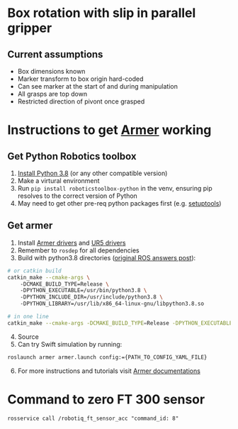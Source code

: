 # Box rotation with slip in parallel gripper

## Current assumptions
- Box dimensions known
- Marker transform to box origin hard-coded
- Can see marker at the start of and during manipulation
- All grasps are top down
- Restricted direction of pivont once grasped

# Instructions to get [Armer](https://github.com/qcr/armer) working
## Get Python Robotics toolbox
1. [Install Python 3.8](https://askubuntu.com/questions/1197683/how-do-i-install-python-3-8-in-lubuntu-18-04) (or any other compatible version)
2. Make a virtural environment
3. Run `pip install roboticstoolbox-python` in the venv, ensuring pip resolves to the correct version of Python
4. May need to get other pre-req python packages first (e.g. [setuptools](https://stackoverflow.com/questions/11425106/python-pip-install-fails-invalid-command-egg-info))

## Get armer
1. Install [Armer drivers](https://github.com/qcr/armer) and [UR5 drivers](https://github.com/qcr/armer_ur)
2. Remember to `rosdep` for all dependencies
3. Build with python3.8 directories ([original ROS answers post](https://answers.ros.org/question/326226/importerror-dynamic-module-does-not-define-module-export-function-pyinit__tf2/)):
```bash
# or catkin build
catkin_make --cmake-args \ 
    -DCMAKE_BUILD_TYPE=Release \ 
    -DPYTHON_EXECUTABLE=/usr/bin/python3.8 \ 
    -DPYTHON_INCLUDE_DIR=/usr/include/python3.8 \ 
    -DPYTHON_LIBRARY=/usr/lib/x86_64-linux-gnu/libpython3.8.so

# in one line
catkin_make --cmake-args -DCMAKE_BUILD_TYPE=Release -DPYTHON_EXECUTABLE=/usr/bin/python3.8 -DPYTHON_INCLUDE_DIR=/usr/include/python3.8 -DPYTHON_LIBRARY=/usr/lib/x86_64-linux-gnu/libpython3.8.so
```
4. Source
5. Can try Swift simulation by running:
```bash
roslaunch armer armer.launch config:={PATH_TO_CONFIG_YAML_FILE}
```
6. For more instructions and tutorials visit [Armer documentations](https://open.qcr.ai/armer/index.html)

# Command to zero FT 300 sensor
```
rosservice call /robotiq_ft_sensor_acc "command_id: 8"
```
